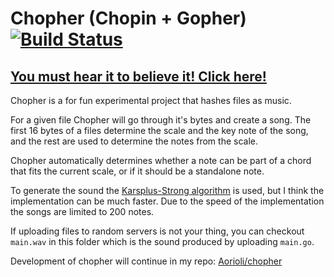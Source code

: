 # Chopher (Chopin + Gopher) [![Build Status](https://travis-ci.org/gophergala2016/chopher.svg?branch=master)](https://travis-ci.org/gophergala2016/chopher)
## [You must hear it to believe it! Click here!](http://chopher.herokuapp.com/)

Chopher is a for fun experimental project that hashes files as music.

For a given file Chopher will go through it's bytes and create a song. The first 16 bytes of a files determine the scale and the key note of the song, and the rest are used to determine the notes from the scale.

Chopher automatically determines whether a note can be part of a chord that fits the current scale, or if it should be a standalone note.

To generate the sound the [Karsplus-Strong algorithm](https://en.wikipedia.org/wiki/Karplus%E2%80%93Strong_string_synthesis) is used, but I think the implementation can be much faster. Due to the speed of the implementation the songs are limited to 200 notes.

If uploading files to random servers is not your thing, you can checkout `main.wav` in this folder which is the sound produced by uploading ``main.go``.

Development of chopher will continue in my repo: [Aorioli/chopher](https://github.com/Aorioli/chopher)

